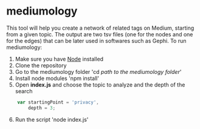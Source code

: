 # mediumology
This tool will help you create a network of related tags on Medium, starting from a given topic. The output are two tsv files (one for the nodes and one for the edges) that can be later used in softwares such as Gephi.
To run mediumology:
1. Make sure you have [Node](https://nodejs.org/en/) installed
2. Clone the repository
3. Go to the mediumology folder
    'cd *path to the mediumology folder*'
4. Install node modules
    'npm install'
5. Open **index.js** and choose the topic to analyze and the depth of the search
```javascript
    var startingPoint = 'privacy',
        depth = 3;
```
6. Run the script
    'node index.js'
